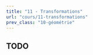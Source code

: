 ```yaml
---
title: "11 - Transformations"
url: "cours/11-transformations"
prev_class: "10-géométrie"
---
```


## TODO